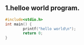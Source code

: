 ## 1.helloe world program.
```c
#include<stdio.h>
int main() {
        printf("hello world\n");
        return 0;
}
```
